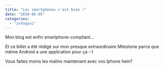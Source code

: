 ```yaml
---
title: "Les smartphones c'est bien !"
date: "2010-05-05"
categories: 
  - "infoquoi"
---
```


Mon blog est enfin smartphone-compliant...

Et ce billet a été rédigé sur mon presque extraordinaire Milestone parce que même Android a une application pour ça :-)

Vous faites moins les malins maintenant avec vos Iphone hein?

